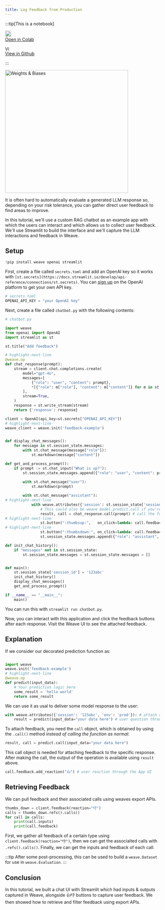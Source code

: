 ```yaml
---
title: Log Feedback from Production
---
```



:::tip[This is a notebook]

<a href="https://colab.research.google.com/github/wandb/weave/blob/master/docs/./notebooks/feedback_prod.ipynb" target="_blank" rel="noopener noreferrer" class="navbar__item navbar__link button button--secondary button--med margin-right--sm notebook-cta-button"><div><img src="https://upload.wikimedia.org/wikipedia/commons/archive/d/d0/20221103151430%21Google_Colaboratory_SVG_Logo.svg" alt="Open In Colab" height="20px" /><div>Open in Colab</div></div></a>

<a href="https://github.com/wandb/weave/blob/master/docs/./notebooks/feedback_prod.ipynb" target="_blank" rel="noopener noreferrer" class="navbar__item navbar__link button button--secondary button--med margin-right--sm notebook-cta-button"><div><img src="https://upload.wikimedia.org/wikipedia/commons/9/91/Octicons-mark-github.svg" alt="View in Github" height="15px" /><div>View in Github</div></div></a>

:::



<img src="http://wandb.me/logo-im-png" width="400" alt="Weights & Biases" />
<!--- @wandbcode{feedback-colab} -->


It is often hard to automatically evaluate a generated LLM response so, depending on your risk tolerance, you can gather direct user feedback to find areas to improve.

In this tutorial, we'll use a custom RAG chatbot as an example app with which the users can interact and which allows us to collect user feedback.
We'll use Streamlit to build the interface and we'll capture the LLM interactions and feedback in Weave.

## Setup


```python
!pip install weave openai streamlit
```

First, create a file called `secrets.toml` and add an OpenAI key so it works with `[st.secrets](https://docs.streamlit.io/develop/api-reference/connections/st.secrets)`. You can [sign up](https://platform.openai.com/signup) on the OpenAI platform to get your own API key. 


```python
# secrets.toml
OPENAI_API_KEY = "your OpenAI key"
```

Next, create a file called `chatbot.py` with the following contents:


```python
# chatbot.py

import weave
from openai import OpenAI
import streamlit as st

st.title("Add feedback")

# highlight-next-line
@weave.op
def chat_response(prompt):
    stream = client.chat.completions.create(
        model="gpt-4o",
        messages=[
            {"role": "user", "content": prompt},
            *[{"role": m["role"], "content": m["content"]} for m in st.session_state.messages]
        ],
        stream=True,
    )
    response = st.write_stream(stream)
    return {'response': response}

client = OpenAI(api_key=st.secrets["OPENAI_API_KEY"])
# highlight-next-line
weave_client = weave.init('feedback-example')


def display_chat_messages():
    for message in st.session_state.messages:
        with st.chat_message(message["role"]):
            st.markdown(message["content"])

def get_and_process_prompt():
    if prompt := st.chat_input("What is up?"):
        st.session_state.messages.append({"role": "user", "content": prompt})
    
        with st.chat_message("user"):
            st.markdown(prompt)

        with st.chat_message("assistant"):
# highlight-next-line            
            with weave.attributes({'session': st.session_state['session_id'], 'env': 'prod'}):
                # This could also be weave model.predict.call if you're using a weave.Model subclass
                result, call = chat_response.call(prompt) # call the function with `.call`, this returns a tuple with a new Call object
# highlight-next-line
                st.button(":thumbsup:",   on_click=lambda: call.feedback.add_reaction("👍"), key='up')
# highlight-next-line
                st.button(":thumbsdown:", on_click=lambda: call.feedback.add_reaction("👎"), key='down')
                st.session_state.messages.append({"role": "assistant", "content": result['response']})

def init_chat_history():
    if "messages" not in st.session_state:
        st.session_state.messages = st.session_state.messages = []


def main():
    st.session_state['session_id'] = '123abc'
    init_chat_history()
    display_chat_messages()
    get_and_process_prompt()

if __name__ == "__main__":
    main()
```

You can run this with `streamlit run chatbot.py`.

Now, you can interact with this application and click the feedback buttons after each response. 
Visit the Weave UI to see the attached feedback.

## Explanation

If we consider our decorated prediction function as:


```python

import weave
weave.init('feedback-example')
# highlight-next-line
@weave.op
def predict(input_data):
    # Your prediction logic here
    some_result = 'hello world'
    return some_result
```

We can use it as usal to deliver some model response to the user:


```python
with weave.attributes({'session': '123abc', 'env': 'prod'}): # attach arbitrary attributes to the call alongside inputs & outputs
    result = predict(input_data="your data here") # user question through the App UI
```

To attach feedback, you need the `call` object, which is obtained by using the `.call()` method *instead of calling the function as normal*:


```python
result, call = predict.call(input_data="your data here")
```

This call object is needed for attaching feedback to the specific response.
After making the call, the output of the operation is available using `result` above.


```python
call.feedback.add_reaction("👍") # user reaction through the App UI
```

## Retrieving Feedback 

We can pull feedback and their associated calls using weaves export APIs. 


```python
thumbs_down = client.feedback(reaction="👎")
calls = thumbs_down.refs().calls()
for call in calls:
    print(call.inputs)
    print(call.feedback)
```

First, we gather all feedback of a certain type using `client.feedback(reaction="👎")`, then we can get the associalted calls with `.refs().calls()`. Finally, we can get the inputs and feedback of each call. 

:::tip 
After some post-processing, this can be used to build a `weave.Dataset` for use in `weave.Evaluation`.
:::

## Conclusion

In this tutorial, we built a chat UI with Streamlit which had inputs & outputs captured in Weave, alongside 👍👎 buttons to capture user feedback. We then showed how to retrieve and filter feedback using export APIs.


